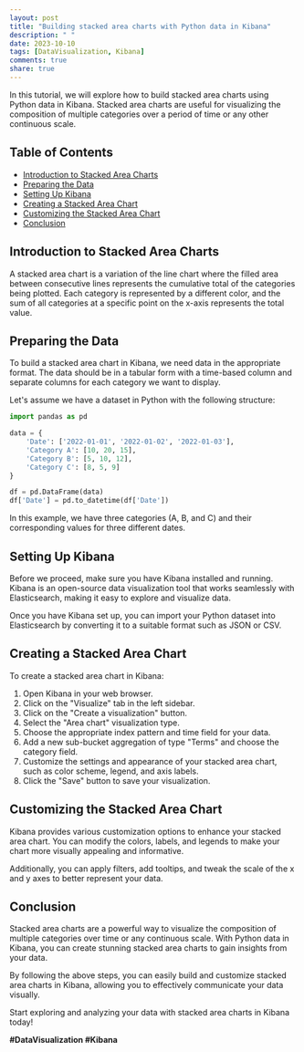 ```yaml
---
layout: post
title: "Building stacked area charts with Python data in Kibana"
description: " "
date: 2023-10-10
tags: [DataVisualization, Kibana]
comments: true
share: true
---
```


In this tutorial, we will explore how to build stacked area charts using Python data in Kibana. Stacked area charts are useful for visualizing the composition of multiple categories over a period of time or any other continuous scale.

## Table of Contents
- [Introduction to Stacked Area Charts](#introduction-to-stacked-area-charts)
- [Preparing the Data](#preparing-the-data)
- [Setting Up Kibana](#setting-up-kibana)
- [Creating a Stacked Area Chart](#creating-a-stacked-area-chart)
- [Customizing the Stacked Area Chart](#customizing-the-stacked-area-chart)
- [Conclusion](#conclusion)

## Introduction to Stacked Area Charts

A stacked area chart is a variation of the line chart where the filled area between consecutive lines represents the cumulative total of the categories being plotted. Each category is represented by a different color, and the sum of all categories at a specific point on the x-axis represents the total value.

## Preparing the Data

To build a stacked area chart in Kibana, we need data in the appropriate format. The data should be in a tabular form with a time-based column and separate columns for each category we want to display.

Let's assume we have a dataset in Python with the following structure:

```python
import pandas as pd

data = {
    'Date': ['2022-01-01', '2022-01-02', '2022-01-03'],
    'Category A': [10, 20, 15],
    'Category B': [5, 10, 12],
    'Category C': [8, 5, 9]
}

df = pd.DataFrame(data)
df['Date'] = pd.to_datetime(df['Date'])
```

In this example, we have three categories (A, B, and C) and their corresponding values for three different dates.

## Setting Up Kibana

Before we proceed, make sure you have Kibana installed and running. Kibana is an open-source data visualization tool that works seamlessly with Elasticsearch, making it easy to explore and visualize data.

Once you have Kibana set up, you can import your Python dataset into Elasticsearch by converting it to a suitable format such as JSON or CSV.

## Creating a Stacked Area Chart

To create a stacked area chart in Kibana:

1. Open Kibana in your web browser.
2. Click on the "Visualize" tab in the left sidebar.
3. Click on the "Create a visualization" button.
4. Select the "Area chart" visualization type.
5. Choose the appropriate index pattern and time field for your data.
6. Add a new sub-bucket aggregation of type "Terms" and choose the category field.
7. Customize the settings and appearance of your stacked area chart, such as color scheme, legend, and axis labels.
8. Click the "Save" button to save your visualization.

## Customizing the Stacked Area Chart

Kibana provides various customization options to enhance your stacked area chart. You can modify the colors, labels, and legends to make your chart more visually appealing and informative.

Additionally, you can apply filters, add tooltips, and tweak the scale of the x and y axes to better represent your data.

## Conclusion

Stacked area charts are a powerful way to visualize the composition of multiple categories over time or any continuous scale. With Python data in Kibana, you can create stunning stacked area charts to gain insights from your data.

By following the above steps, you can easily build and customize stacked area charts in Kibana, allowing you to effectively communicate your data visually.

Start exploring and analyzing your data with stacked area charts in Kibana today!

**#DataVisualization #Kibana**